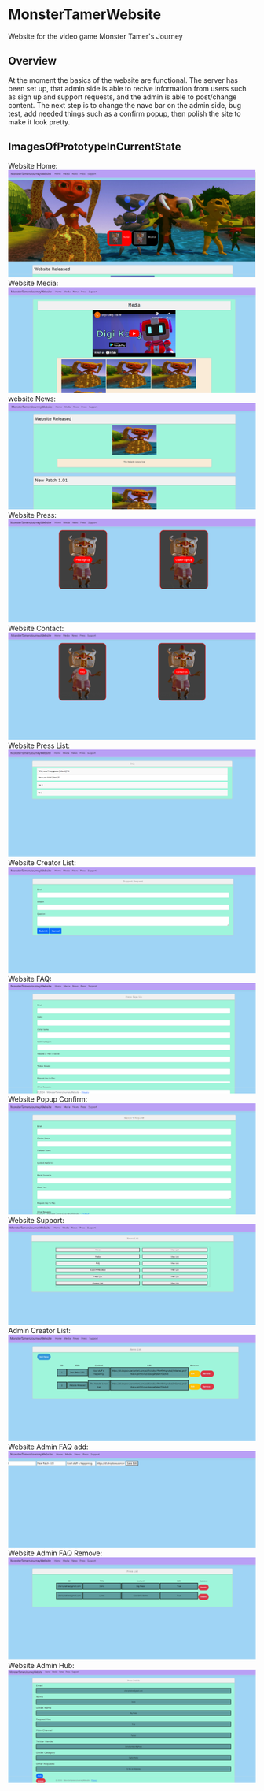 # MonsterTamerWebsite
 Website for the video game Monster Tamer's Journey
 
## Overview

At the moment the basics of the website are functional. The server has been set up, that admin side is able to recive information
from users such as sign up and support requests, and the admin is able to post/change content. The next step is to change the nave
bar on the admin side, bug test, add needed things such as a confirm popup, then polish the site to make it look pretty. 

## ImagesOfPrototypeInCurrentState

Website Home: ![Website Home page](README_images/index.png)
Website Media: ![Website Media page](README_images/Media.png)
website News: ![website News page](README_images/News.png)
Website Press: ![Website Press page](README_images/press.png)
Website Contact: ![Website Support page](README_images/support.png)
Website Press List: ![Website FAQ page](README_images/faq.png)
Website Creator List: ![Website Contact Us page](README_images/ContactUs.png)
Website FAQ: ![Website Press Sign Up page](README_images/PressSignUp.png)
Website Popup Confirm: ![Website Creator page](README_images/CreatorSignUp.png)
Website Support: ![Website Admin Hub page](README_images/AdminHub.png)
Admin Creator List: ![Admin News List page](README_images/NewsList.png)
Website Admin FAQ add: ![Website News Add addpage](README_images/NewsAdd.png)
Website Admin FAQ Remove: ![Website Press List page](README_images/PressList.png)
Website Admin Hub: ![Website Press Details page](README_images/pressDetails.png)

